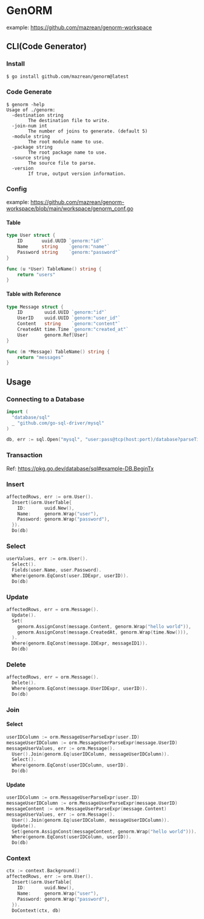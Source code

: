 # GenORM

example: https://github.com/mazrean/genorm-workspace

## CLI(Code Generator)
### Install
```bash
$ go install github.com/mazrean/genorm@latest
```

### Code Generate
```
$ genorm -help
Usage of ./genorm:
  -destination string
    	The destination file to write.
  -join-num int
    	The number of joins to generate. (default 5)
  -module string
    	The root module name to use.
  -package string
    	The root package name to use.
  -source string
    	The source file to parse.
  -version
    	If true, output version information.
```

### Config

example: https://github.com/mazrean/genorm-workspace/blob/main/workspace/genorm_conf.go

#### Table
```go
type User struct {
	ID       uuid.UUID `genorm:"id"`
	Name     string    `genorm:"name"`
	Password string    `genorm:"password"`
}

func (u *User) TableName() string {
	return "users"
}
```

#### Table with Reference
```go
type Message struct {
	ID        uuid.UUID `genorm:"id"`
	UserID    uuid.UUID `genorm:"user_id"`
	Content   string    `genorm:"content"`
	CreatedAt time.Time `genorm:"created_at"`
	User      genorm.Ref[User]
}

func (m *Message) TableName() string {
	return "messages"
}
```

## Usage
### Connecting to a Database
```go
import (
  "database/sql"
  _ "github.com/go-sql-driver/mysql"
)

db, err := sql.Open("mysql", "user:pass@tcp(host:port)/database?parseTime=true&loc=Asia%%2FTokyo&charset=utf8mb4")
```

### Transaction
Ref: https://pkg.go.dev/database/sql#example-DB.BeginTx

### Insert
```go
affectedRows, err := orm.User().
  Insert(&orm.UserTable{
    ID:       uuid.New(),
    Name:     genorm.Wrap("user"),
    Password: genorm.Wrap("password"),
  }).
  Do(db)
```

### Select
```go
userValues, err := orm.User().
  Select().
  Fields(user.Name, user.Password).
  Where(genorm.EqConst(user.IDExpr, userID)).
  Do(db)
```

### Update
```go
affectedRows, err = orm.Message().
  Update().
  Set(
    genorm.AssignConst(message.Content, genorm.Wrap("hello world")),
    genorm.AssignConst(message.CreatedAt, genorm.Wrap(time.Now())),
  ).
  Where(genorm.EqConst(message.IDExpr, messageID1)).
  Do(db)
```


### Delete
```go
affectedRows, err = orm.Message().
  Delete().
  Where(genorm.EqConst(message.UserIDExpr, userID)).
  Do(db)
```

### Join
#### Select
```go
userIDColumn := orm.MessageUserParseExpr(user.ID)
messageUserIDColumn := orm.MessageUserParseExpr(message.UserID)
messageUserValues, err := orm.Message().
  User().Join(genorm.Eq(userIDColumn, messageUserIDColumn)).
  Select().
  Where(genorm.EqConst(userIDColumn, userID).
  Do(db)
```

#### Update
```go
userIDColumn := orm.MessageUserParseExpr(user.ID)
messageUserIDColumn := orm.MessageUserParseExpr(message.UserID)
messageContent := orm.MessageUserParseExpr(message.Content)
messageUserValues, err := orm.Message().
  User().Join(genorm.Eq(userIDColumn, messageUserIDColumn)).
  Update().
  Set(genorm.AssignConst(messageContent, genorm.Wrap("hello world"))).
  Where(genorm.EqConst(userIDColumn, userID)).
  Do(db)
```

### Context
```go
ctx := context.Background()
affectedRows, err := orm.User().
  Insert(&orm.UserTable{
    ID:       uuid.New(),
    Name:     genorm.Wrap("user"),
    Password: genorm.Wrap("password"),
  }).
  DoContext(ctx, db)
```

